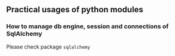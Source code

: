 ## Practical usages of python modules

### How to manage db engine, session and connections of SqlAlchemy
Please check package `sqlalchemy`